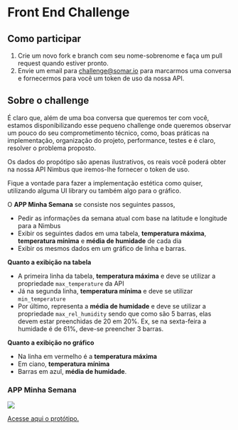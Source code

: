 # Front End Challenge

## Como participar

1. Crie um novo fork e branch com seu nome-sobrenome e faça um pull request quando estiver pronto.
2. Envie um email para challenge@somar.io para marcarmos uma conversa e fornecermos para você um token de uso da nossa API.

## Sobre o challenge

É claro que, além de uma boa conversa que queremos ter com você, estamos disponibilizando esse pequeno challenge onde queremos observar um pouco do seu comprometimento técnico, como, boas práticas na implementação, organização do projeto, performance, testes e é claro, resolver o problema proposto.

Os dados do propótipo são apenas ilustrativos, os reais você poderá obter na nossa API Nimbus que iremos-lhe fornecer o token de uso.

Fique a vontade para fazer a implementação estética como quiser, utilizando alguma UI library ou também algo para o gráfico.

O **APP Minha Semana** se consiste nos seguintes passos,

- Pedir as informações da semana atual com base na latitude e longitude para a Nimbus
- Exibir os seguintes dados em uma tabela, **temperatura máxima**, **temperatura mínima** e **média de humidade** de cada dia
- Exibir os mesmos dados em um gráfico de linha e barras.

**Quanto a exibição na tabela**

- A primeira linha da tabela, **temperatura máxima** e deve se utilizar a propriedade `max_temperature` da API
- Já na segunda linha, **temperatura mínima** e deve se utilizar `min_temperature`
- Por último, representa a **média de humidade** e deve se utilizar a propriedade `max_rel_humidity` sendo que como são 5 barras, elas devem estar preenchidas de 20 em 20%. Ex, se na sexta-feira a humidade é de 61%, deve-se preencher 3 barras.

**Quanto a exibição no gráfico**

- Na linha em vermelho é a **temperatura máxima**
- Em ciano, **temperatura mínima**
- Barras em azul, **média de humidade**.

### APP Minha Semana

<img src="https://i.imgur.com/IFVoz14.png"/>

[Acesse aqui o protótipo.](https://www.figma.com/file/QflwpTxjCgrYd3akVjOheq/Challenge?node-id=7753%3A4396)
